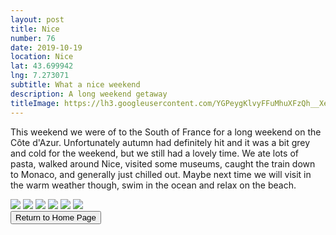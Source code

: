 ```yaml
---
layout: post
title: Nice
number: 76
date: 2019-10-19
location: Nice
lat: 43.699942
lng: 7.273071
subtitle: What a nice weekend
description: A long weekend getaway
titleImage: https://lh3.googleusercontent.com/YGPeygKlvyFFuMhuXFzQh__XeBoE6PC-Ge3xAmmlFy5ducOzWxrM0O9O4EyLlriZiTMn7reK7igLbGRSo8GiJ_ip--uLcT613R82E0WQ6c-Nbi6JM7lNmV5L9Ezpl4cJ5k8YMuc2cOs=w2400
---
```


This weekend we were of to the South of France for a long weekend on the Côte d'Azur. Unfortunately autumn had definitely hit and it was a bit grey and cold for the weekend, but we still had a lovely time. We ate lots of pasta, walked around Nice, visited some museums, caught the train down to Monaco, and generally just chilled out. Maybe next time we will visit in the warm weather though, swim in the ocean and relax on the beach.

<img src="https://lh3.googleusercontent.com/jVYpqP4i8RR4piykl5DBNNX4ZXAqAplqB6lEUPfIh3DLkdJDks49ZStnP9_-7x-sX0u60hebQ6svMaHog2Aa2kXl9UH-XkxBGXuONzyVZAgDjmHI4k3XYhQopDs51ur8geBN1rvDqV0=w2400" class="image1">
<img src="https://lh3.googleusercontent.com/g8VBaiQoTf_uKtS1510PpBoDmee0-Dj_IpiIT6Ts43AXOd0OhcsRf3udyw-8JOA3ReFVgtS62ZYFGaMOvRwbBTJcknlTmdJ8XzIxbss_C8BIt27gWxxB8hxEZdcnWVFTgO-N0QONvzI=w2400" class="image1">
<img src="https://lh3.googleusercontent.com/leT5Zm9UHWAsNchjZblODaYPvYB-RclUv8pC1QLPfQGLKSRXpK9gqWOClWZpuloBhS5NMCUOtZgPdJyLH3nu1iumy3YOSxlmf-48YxrtgKnRoPf_h9Q_AvNFvJoC2I0zt0sbanETDV8=w2400" class="image1">
<img src="https://lh3.googleusercontent.com/ZULd0GEx75UACh1Fc9IIa-tYvb4dwuhG6gn277HU-_tpYQANcT18s6LnZbVLZgQwfNtDf7EAataSahIcb1vByvglcAMPtoYDvImVriob05rYt4wPYDMoh5MupZzhaiGsilCE9rGyQpg=w2400" class="image1">
<img src="https://lh3.googleusercontent.com/uqSkoen4eDtDox7_D7i3KYKuKglTtwGhLbmSQAvHPu5AwlzzbzoojxBQ8ob3Noym-4hkChS9eli8xP5qA3tmcftUPg7sCs7dm9ma5rT3xw_g_4MM3Uv5nzI7I2qiQz_VKcUHnHJIv7E=w2400" class="image1">
<img src="https://lh3.googleusercontent.com/64vmy16lU2HL4XrP5aMdkUTUjMmrNCD9YOeYYb1OpT-zJVARBOwWrMjl6im3bAjE8w1jUi6RhoWDKk9rKDCWcmbZxF_-U4j_tf5EnDgzVrGLGTU4uV7UXNjm7v0zBV12U_f8UacFBKA=w2400" class="image1">

<div class="wrapper">
  <input type="button" class="button" value="Return to Home Page" onclick="self.close()">
</div>
